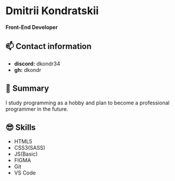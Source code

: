 # Dmitrii Kondratskii 

**Front-End Developer**

## **📫 Contact information** 

  + **discord:**     dkondr34
  + **gh:**          dkondr



## **👀 Summary**

I study programming as a hobby and plan to become a professional programmer in the future.



## **😎 Skills** 

+ HTML5
+ CSS3(SASS)
+ JS(Basic)
+ FIGMA
+ Git
+ VS Code
